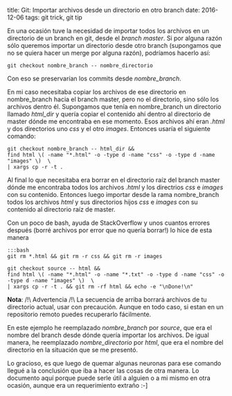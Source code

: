 title: Git: Importar archivos desde un directorio en otro branch
date: 2016-12-06
tags: git trick, git tip

En una ocasión tuve la necesidad de importar todos los archivos en un directorio
de un branch en git, desde el *branch master*. Si por alguna razón sólo queremos 
importar un directorio desde otro branch (supongamos que no se quiera hacer un merge
por alguna razón), podríamos hacerlo así:

    git checkout nombre_branch -- nombre_directorio
    
Con eso se preservarían los commits desde *nombre_branch*.

En mi caso necesitaba copiar los archivos de ese directorio en nombre_branch hacia
el branch master, pero no el directorio, sino sólo los archivos dentro él. Supongamos que tenía en 
nombre_branch un directorio llamado *html_dir* y quería copiar el contenido ahí dentro
al directorio de master dónde me encontraba en ese momento. Esos archivos ahí eran
*.html* y dos directorios uno *css* y el otro *images*. Entonces usaría el siguiente comando:

    git checkout nombre_branch -- html_dir && 
    find html \( -name "*.html" -o -type d -name "css" -o -type d -name "images" \)  \
    | xargs cp -r -t .

Al final lo que necesitaba era borrar en el directorio raíz del branch master
dónde me encontraba todos los archivos *.html* y los directrios *css* e *images* con su contenido.
Entonces luego importar desde la rama nombre_branch todos los archivos _html_ y 
sus directorios hijos _css_ e _images_ con su contenido al directorio raíz de master.

Con un poco de bash, ayuda de StackOverflow y unos cuantos errores después (borré archivos
por error que no quería borrar!) lo hice de esta manera 

    :::bash
    git rm *.html && git rm -r css && git rm -r images 

    git checkout source -- html && 
    find html \( -name "*.html" -o -name "*.txt" -o -type d -name "css" -o -type d -name "images" \)  \
    | xargs cp -r -t . && git rm -rf html && echo -e "\nDone!\n"

**Nota**: /!\ Advertencia /!\ La secuencia de arriba borrará archivos de tu directorio actual, usar con 
precaución. Aunque en todo caso, si estan en un repositorio remoto puedes recuperarlo fácilmente.

En este ejemplo he reemplazado *nombre_branch* por *source*, que era el nombre del branch
desde dónde quería importar los archivos. De igual manera, he reemplazado *nombre_directorio*
por *html*, que era el nombre del directorio en la situación que se me presentó.

Lo gracioso, es que luego de quemar algunas neuronas para ese comando llegué
a la conclusión que iba a hacer las cosas de otra manera. Lo documento aquí porque 
puede serle útil a alguien o a mi mismo en otra ocasión, aunque era un requerimiento
extraño :-]